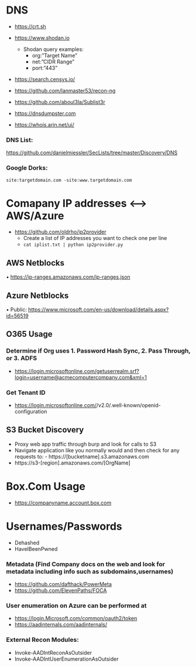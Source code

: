 # DNS

- https://crt.sh
- https://www.shodan.io

  - Shodan query examples:
    - org:”Target Name”
    - net:”CIDR Range”
    - port:”443”

- https://search.censys.io/

- https://github.com/lanmaster53/recon-ng
- https://github.com/aboul3la/Sublist3r
- https://dnsdumpster.com
- https://whois.arin.net/ui/

### DNS List:

https://github.com/danielmiessler/SecLists/tree/master/Discovery/DNS

### Google Dorks:

`site:targetdomain.com -site:www.targetdomain.com`

# Comapany IP addresses <--> AWS/Azure

- https://github.com/oldrho/ip2provider
  - Create a list of IP addresses you want to check one per line
  - `cat iplist.txt | python ip2provider.py`

## AWS Netblocks

• https://ip-ranges.amazonaws.com/ip-ranges.json

## Azure Netblocks

• Public: https://www.microsoft.com/en-us/download/details.aspx?id=56519

## O365 Usage

### Determine if Org uses 1. Password Hash Sync, 2. Pass Through, or 3. ADFS

- https://login.microsoftonline.com/getuserrealm.srf?login=username@acmecomputercompany.com&xml=1

### Get Tenant ID

- https://login.microsoftonline.com/<target domain>/v2.0/.well-known/openid-configuration

## S3 Bucket Discovery

- Proxy web app traffic through burp and look for calls to S3
- Navigate application like you normally would and then check for any requests to: - https://[bucketname].s3.amazonaws.com
- https://s3-[region].amazonaws.com/[OrgName]

# Box.Com Usage

- https://companyname.account.box.com

# Usernames/Passwords

- Dehashed
- HaveIBeenPwned

### Metadata (Find Company docs on the web and look for metadata including info such as subdomains,usernames)

- https://github.com/dafthack/PowerMeta
- https://github.com/ElevenPaths/FOCA

### User enumeration on Azure can be performed at

- https://login.Microsoft.com/common/oauth2/token
- https://aadinternals.com/aadinternals/

### External Recon Modules:

- Invoke-AADIntReconAsOutsider
- Invoke-AADIntUserEnumerationAsOutsider
